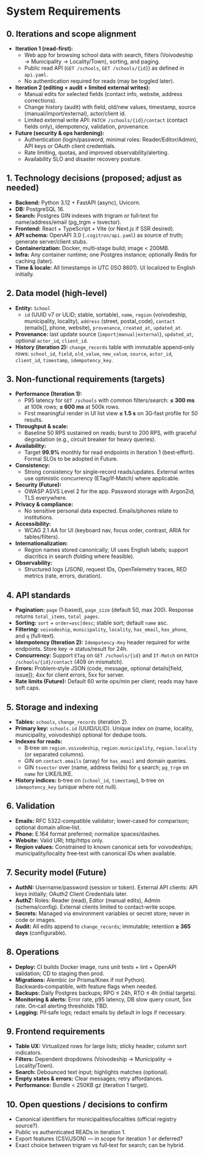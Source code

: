 # System Requirements

## 0. Iterations and scope alignment
- **Iteration 1 (read-first):**
  - Web app for browsing school data with search, filters (Voivodeship → Municipality → Locality/Town), sorting, and paging.
  - Public read API (`GET /schools`, `GET /schools/{id}`) as defined in `api.yaml`.
  - No authentication required for reads (may be toggled later).
- **Iteration 2 (editing + audit + limited external writes):**
  - Manual edits for selected fields (contact info, website, address corrections).
  - Change history (audit) with field, old/new values, timestamp, source (manual/import/external), actor/client id.
  - Limited external write API: `PATCH /schools/{id}/contact` (contact fields only), idempotency, validation, provenance.
- **Future (security & ops hardening):**
  - Authentication (login/password, minimal roles: Reader/Editor/Admin), API keys or OAuth client credentials.
  - Rate limiting, quotas, and improved observability/alerting.
  - Availability SLO and disaster recovery posture.

## 1. Technology decisions (proposed; adjust as needed)
- **Backend:** Python 3.12 + FastAPI (async), Uvicorn.
- **DB:** PostgreSQL 16.
- **Search:** Postgres GIN indexes with trigram or full‑text for name/address/email (pg_trgm + tsvector).
- **Frontend:** React + TypeScript + Vite (or Next.js if SSR desired).
- **API schema:** OpenAPI 3.0 (`.cogitron/api.yaml`) as source of truth; generate server/client stubs.
- **Containerization:** Docker, multi‑stage build; image < 200MB.
- **Infra:** Any container runtime; one Postgres instance; optionally Redis for caching (later).
- **Time & locale:** All timestamps in UTC (ISO 8601). UI localized to English initially.

## 2. Data model (high‑level)
- **Entity:** `School`
  - `id` (UUID v7 or ULID; stable, sortable), `name`, `region` (voivodeship, municipality, locality), `address` (street, postal_code), `contact` (emails[], phone, website), `provenance`, `created_at`, `updated_at`.
- **Provenance:** last update source (`import|manual|external`), `updated_at`, optional `actor_id`, `client_id`.
- **History (iteration 2):** `change_records` table with immutable append‑only rows: `school_id`, `field`, `old_value`, `new_value`, `source`, `actor_id`, `client_id`, `timestamp`, `idempotency_key`.

## 3. Non‑functional requirements (targets)
- **Performance (Iteration 1):**
  - P95 latency for `GET /schools` with common filters/search: **≤ 300 ms** at 100k rows; **≤ 600 ms** at 500k rows.
  - First meaningful render in UI list view **≤ 1.5 s** on 3G‑fast profile for 50 results.
- **Throughput & scale:**
  - Baseline 50 RPS sustained on reads; burst to 200 RPS, with graceful degradation (e.g., circuit breaker for heavy queries).
- **Availability:**
  - Target **99.9%** monthly for read endpoints in Iteration 1 (best‑effort). Formal SLOs to be adopted in Future.
- **Consistency:**
  - Strong consistency for single‑record reads/updates. External writes use optimistic concurrency (ETag/If‑Match) where applicable.
- **Security (Future):**
  - OWASP ASVS Level 2 for the app. Password storage with Argon2id; TLS everywhere.
- **Privacy & compliance:**
  - No sensitive personal data expected. Emails/phones relate to institutions.
- **Accessibility:**
  - WCAG 2.1 AA for UI (keyboard nav, focus order, contrast, ARIA for tables/filters).
- **Internationalization:**
  - Region names stored canonically; UI uses English labels; support diacritics in search (folding where feasible).
- **Observability:**
  - Structured logs (JSON), request IDs, OpenTelemetry traces, RED metrics (rate, errors, duration).

## 4. API standards
- **Pagination:** `page` (1‑based), `page_size` (default 50, max 200). Response returns `total_items`, `total_pages`.
- **Sorting:** `sort` + `order=asc|desc`; stable sort; default `name` asc.
- **Filtering:** `voivodeship`, `municipality`, `locality`, `has_email`, `has_phone`, and `q` (full‑text).
- **Idempotency (Iteration 2):** `Idempotency-Key` header required for write endpoints. Store key → status/result for 24h.
- **Concurrency:** Support `ETag` on `GET /schools/{id}` and `If‑Match` on `PATCH /schools/{id}/contact` (409 on mismatch).
- **Errors:** Problem‑style JSON (code, message, optional details[field, issue]); 4xx for client errors, 5xx for server.
- **Rate limits (Future):** Default 60 write ops/min per client; reads may have soft caps.

## 5. Storage and indexing
- **Tables:** `schools`, `change_records` (iteration 2).
- **Primary key:** `schools.id` (UUID/ULID). Unique index on (name, locality, municipality, voivodeship) optional for dedupe tools.
- **Indexes for reads:**
  - B‑tree on `region.voivodeship`, `region.municipality`, `region.locality` (or separated columns).
  - GIN on `contact.emails` (array) for `has_email` and domain queries.
  - GIN `tsvector` over (name, address fields) for `q` search; `pg_trgm` on `name` for LIKE/ILIKE.
- **History indices:** b‑tree on (`school_id`, `timestamp`), b‑tree on `idempotency_key` (unique where not null).

## 6. Validation
- **Emails:** RFC 5322‑compatible validator; lower‑cased for comparison; optional domain allow‑list.
- **Phone:** E.164 format preferred; normalize spaces/dashes.
- **Website:** Valid URI; http/https only.
- **Region values:** Constrained to known canonical sets for voivodeships; municipality/locality free‑text with canonical IDs when available.

## 7. Security model (Future)
- **AuthN:** Username/password (session or token). External API clients: API keys initially; OAuth2 Client Credentials later.
- **AuthZ:** Roles: Reader (read), Editor (manual edits), Admin (schema/config). External clients limited to contact‑write scope.
- **Secrets:** Managed via environment variables or secret store; never in code or images.
- **Audit:** All edits append to `change_records`; immutable; retention **≥ 365 days** (configurable).

## 8. Operations
- **Deploy:** CI builds Docker image, runs unit tests + lint + OpenAPI validation; CD to staging then prod.
- **Migrations:** Alembic (or Prisma/Knex if not Python). Backwards‑compatible, with feature flags when needed.
- **Backups:** Daily Postgres backups; RPO ≤ 24h, RTO ≤ 4h (initial targets).
- **Monitoring & alerts:** Error rate, p95 latency, DB slow query count, 5xx rate. On‑call alerting thresholds TBD.
- **Logging:** PII‑safe logs; redact emails by default in logs if necessary.

## 9. Frontend requirements
- **Table UX:** Virtualized rows for large lists; sticky header; column sort indicators.
- **Filters:** Dependent dropdowns (Voivodeship → Municipality → Locality/Town).
- **Search:** Debounced text input; highlights matches (optional).
- **Empty states & errors:** Clear messages; retry affordances.
- **Performance:** Bundle < 250KB gz (iteration 1 target).

## 10. Open questions / decisions to confirm
- Canonical identifiers for municipalities/localities (official registry source?).
- Public vs authenticated READs in iteration 1.
- Export features (CSV/JSON) — in scope for iteration 1 or deferred?
- Exact choice between trigram vs full‑text for search; can be hybrid.
